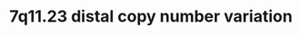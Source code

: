 ---
annotations:
- id: PW:0000013
  parent: disease pathway
  type: Pathway Ontology
  value: disease pathway
authors:
- Fehrhart
- Larsgw
- Eweitz
citedin: ''
communities:
- ONTOX
description: 'Deletion or duplication of the region chr7:75,138,294-76,064,412, also
  known as 7q11.23 distal (OMIM # 613729), are rare genetic disorders and can cause
  different neurological and neuropsychiatric symptoms. Patients are often observed
  with epilepsy and neurodevelopmental delay. '
last-edited: 2024-07-22
ndex: null
organisms:
- Homo sapiens
redirect_from:
- /index.php/Pathway:WP5401
- /instance/WP5401
- /instance/WP5401_r134426
revision: r134426
schema-jsonld:
- '@context': https://schema.org/
  '@id': https://wikipathways.github.io/pathways/WP5401.html
  '@type': Dataset
  creator:
    '@type': Organization
    name: WikiPathways
  description: 'Deletion or duplication of the region chr7:75,138,294-76,064,412,
    also known as 7q11.23 distal (OMIM # 613729), are rare genetic disorders and can
    cause different neurological and neuropsychiatric symptoms. Patients are often
    observed with epilepsy and neurodevelopmental delay. '
  keywords:
  - (S)-malate
  - DAPK2
  - EPB41L3
  - G3BP1
  - HSPB1
  - KIF1C
  - LMNA
  - MDH2
  - MIR4651
  - NAD+
  - NADH
  - NADP+
  - NADPH
  - Oxaloacetate
  - Oxidized [cytochrome P450]
  - POR
  - PTPMT1
  - RAF1
  - RHBDD2
  - Reduced [cytochrome P450]
  - SFN
  - SNORA14A
  - SRCRB4D
  - SRRM3
  - STYXL1
  - TMEM120A
  - TMEM120B
  - YWHAG
  - ZP1
  - ZP2
  - ZP3
  license: CC0
  name: 7q11.23 distal copy number variation
seo: CreativeWork
title: 7q11.23 distal copy number variation
wpid: WP5401
---